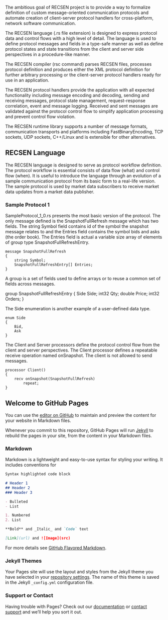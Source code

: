 The ambitious goal of RECSEN project is to provide a way to formalize definition of custom message-oriented communication protocols and automate creation of client-server protocol handlers for cross-platform, network software communication.

The RECSEN language (.rs file extension) is designed to express protocol data and control flows with a high level of detail. The language is used to define protocol messages and fields in a type-safe manner as well as define protocol states and state transitions from the client and server side perspectives in a procedure-like manner.

The RECSEN compiler (rsc command) parses RECSEN files, processes protocol definition and produces either the XML protocol definition for further arbitrary processing or the client-server protocol handlers ready for use in an application. 

The RECSEN protocol handlers provide the application with all expected functionality including message encoding and decoding, sending and receiving messages, protocol state management, request-response correlation, event and message logging. Received and sent messages are validated against the protocol control flow to simplify application processing and prevent control flow violation.

The RECSEN runtime library supports a number of message formats, communication transports and platforms including FastBinaryEncoding, TCP sockets, UDP sockets, C++/Linux and is extensible for other alternatives.

## RECSEN Language

The RECSEN language is designed to serve as protocol workflow definition. The protocol workflow is essential consists of data flow (what) and control flow (when). It is useful to introduce the language through an evolution of a sample communication protocol from its basic form to a real-life version. The sample protocol is used by market data subscribers to receive market data updates from a market data publisher.

### Sample Protocol 1

SampleProtocol_1_0.rs presents the most basic version of the protocol. The only message defined is the SnapshotFullRefresh message which has two fields. The string Symbol field contains id of the symbol the snapshot message relates to and the Entries field contains the symbol bids and asks (the order book). The Entries field is actual a variable size array of elements of group type SnapshotFullRefreshEntry.

```
message SnapshotFullRefresh
{
    string Symbol;
    SnapshotFullRefreshEntry[] Entries;
}
```

A group is a set of fields used to define arrays or to reuse a common set of fields across messages.


group SnapshotFullRefreshEntry
        {
    Side Side;
    int32 Qty;
    double Price;
    int32 Orders;
        }

The Side enumeration is another example of a user-defined data type.

```
enum Side
{
    Bid,
    Ask
}
```

The Client and Server processors define the protocol control flow from the client and server perspectives. The Client processor defines a repeatable receive operation named onSnapshot. The client is not allowed to send messages.

    processor Client()
    {
        recv onSnapshot(SnapshotFullRefresh)
            repeat;
    }


## Welcome to GitHub Pages

You can use the [editor on GitHub](https://github.com/ilya-kavalenka/recsen/edit/master/README.md) to maintain and preview the content for your website in Markdown files.

Whenever you commit to this repository, GitHub Pages will run [Jekyll](https://jekyllrb.com/) to rebuild the pages in your site, from the content in your Markdown files.


### Markdown

Markdown is a lightweight and easy-to-use syntax for styling your writing. It includes conventions for

```markdown
Syntax highlighted code block

# Header 1
## Header 2
### Header 3

- Bulleted
- List

1. Numbered
2. List

**Bold** and _Italic_ and `Code` text

[Link](url) and ![Image](src)
```

For more details see [GitHub Flavored Markdown](https://guides.github.com/features/mastering-markdown/).

### Jekyll Themes

Your Pages site will use the layout and styles from the Jekyll theme you have selected in your [repository settings](https://github.com/ilya-kavalenka/recsen/settings). The name of this theme is saved in the Jekyll `_config.yml` configuration file.

### Support or Contact

Having trouble with Pages? Check out our [documentation](https://help.github.com/categories/github-pages-basics/) or [contact support](https://github.com/contact) and we’ll help you sort it out.
